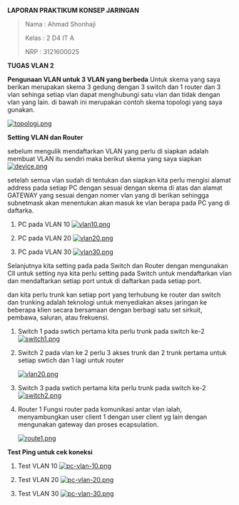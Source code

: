 **LAPORAN PRAKTIKUM KONSEP JARINGAN**

> Nama : Ahmad Shonhaji
>
> Kelas : 2 D4 IT A
>
> NRP : 3121600025

**TUGAS VLAN 2**

**Pengunaan VLAN untuk 3 VLAN yang berbeda**
Untuk skema yang saya berikan merupakan skema 3 gedung dengan 3 switch dan 1 router dan 3 vlan sehinga setiap vlan dapat menghubungi satu vlan dan tidak dengan vlan yang lain.
di bawah ini merupakan contoh skema topologi yang saya gunakan.

[![topologi.png](https://i.postimg.cc/rscrsKCT/topologi.png)](https://postimg.cc/bDCJFYBV)

**Setting VLAN dan Router**

sebelum mengulik mendaftarkan VLAN yang perlu di siapkan adalah membuat VLAN itu sendiri maka berikut skema yang saya siapkan
[![device.png](https://i.postimg.cc/YqSsC3rd/device.png)](https://postimg.cc/nM6kdqQm)

setelah semua vlan sudah di tentukan dan siapkan kita perlu mengisi alamat address pada setiap PC dengan sesuai dengan skema di atas dan alamat GATEWAY yang sesuai dengan nomer vlan yang di berikan sehingga subnetmask akan menentukan akan masuk ke vlan berapa pada PC yang di daftarka.

1. PC pada VLAN 10
   [![vlan10.png](https://i.postimg.cc/G36Xb1fm/vlan10.png)](https://postimg.cc/LhBtVGRc)

2. PC pada VLAN 20
   [![vlan20.png](https://i.postimg.cc/GtDJ4Hfh/vlan20.png)](https://postimg.cc/q6kCYM09)

3. PC pada VLAN 30
   [![vlan30.png](https://i.postimg.cc/4xPvHCWt/vlan30.png)](https://postimg.cc/MncfgL2K)

Selanjutnya kita setting pada pada Switch dan Router dengan mengunakan ClI untuk setting nya kita perlu setting pada Switch untuk mendaftarkan vlan dan mendaftarkan setiap port untuk di daftarkan pada setiap port.

dan kita perlu trunk kan setiap port yang terhubung ke router dan switch dan trunking adalah teknologi untuk menyediakan akses jaringan ke beberapa klien secara bersamaan dengan berbagi satu set sirkuit, pembawa, saluran, atau frekuensi.

1. Switch 1
   pada swtich pertama kita perlu trunk pada switch ke-2
   [![switch1.png](https://i.postimg.cc/rzX1LMQ0/switch1.png)](https://postimg.cc/zH7bCZm8)

2. Switch 2
   pada vlan ke 2 perlu 3 akses trunk dan 2 trunk pertama untuk setiap swtich dan 1 lagi untuk router

   [![vlan20.png](https://i.postimg.cc/GtDJ4Hfh/vlan20.png)](https://postimg.cc/q6kCYM09)

3. Switch 3
   pada swtich pertama kita perlu trunk pada switch ke-2
   [![switch2.png](https://i.postimg.cc/9XZ5Z1Z1/switch2.png)](https://postimg.cc/V5fVcq7b)

4. Router 1
   Fungsi router pada komunikasi antar vlan ialah, menyambungkan user client 1 dengan user client yg lain dengan mengunakan gateway dan proses ecapsulation.

   [![route1.png](https://i.postimg.cc/3R9Gc2Dq/route1.png)](https://postimg.cc/Q99VB9mg)

**Test Ping untuk cek koneksi**

1. Test VLAN 10
   [![pc-vlan-10.png](https://i.postimg.cc/TPq8BJJf/pc-vlan-10.png)](https://postimg.cc/QBtnT5zy)

2. Test VLAN 20
   [![pc-vlan-20.png](https://i.postimg.cc/WbDBsvw9/pc-vlan-20.png)](https://postimg.cc/kBm1yLZ8)

3. Test VLAN 30
   [![pc-vlan-30.png](https://i.postimg.cc/52sKzKgH/pc-vlan-30.png)](https://postimg.cc/QFWqGbRs)

